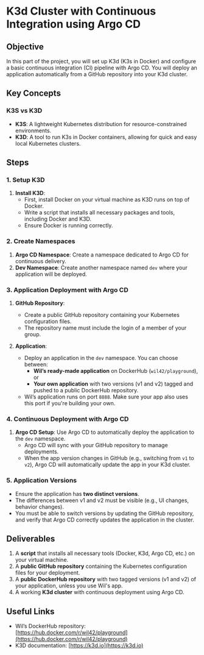 # K3d Cluster with Continuous Integration using Argo CD

## Objective

In this part of the project, you will set up K3d (K3s in Docker) and configure a basic continuous integration (CI) pipeline with Argo CD. You will deploy an application automatically from a GitHub repository into your K3d cluster.

## Key Concepts

### K3S vs K3D

- **K3S**: A lightweight Kubernetes distribution for resource-constrained environments.
- **K3D**: A tool to run K3s in Docker containers, allowing for quick and easy local Kubernetes clusters.

## Steps

### 1. Setup K3D

1. **Install K3D**:
   - First, install Docker on your virtual machine as K3D runs on top of Docker.
   - Write a script that installs all necessary packages and tools, including Docker and K3D.
   - Ensure Docker is running correctly.

### 2. Create Namespaces

1. **Argo CD Namespace**: Create a namespace dedicated to Argo CD for continuous delivery.
2. **Dev Namespace**: Create another namespace named `dev` where your application will be deployed.

### 3. Application Deployment with Argo CD

1. **GitHub Repository**:
   - Create a public GitHub repository containing your Kubernetes configuration files.
   - The repository name must include the login of a member of your group.

2. **Application**:
   - Deploy an application in the `dev` namespace. You can choose between:
     - **Wil’s ready-made application** on DockerHub (`wil42/playground`), or
     - **Your own application** with two versions (v1 and v2) tagged and pushed to a public DockerHub repository.
   - Wil’s application runs on port `8888`. Make sure your app also uses this port if you're building your own.

### 4. Continuous Deployment with Argo CD

1. **Argo CD Setup**: Use Argo CD to automatically deploy the application to the `dev` namespace.
   - Argo CD will sync with your GitHub repository to manage deployments.
   - When the app version changes in GitHub (e.g., switching from `v1` to `v2`), Argo CD will automatically update the app in your K3d cluster.

### 5. Application Versions

- Ensure the application has **two distinct versions**.
- The differences between v1 and v2 must be visible (e.g., UI changes, behavior changes).
- You must be able to switch versions by updating the GitHub repository, and verify that Argo CD correctly updates the application in the cluster.

## Deliverables

1. A **script** that installs all necessary tools (Docker, K3d, Argo CD, etc.) on your virtual machine.
2. A **public GitHub repository** containing the Kubernetes configuration files for your deployment.
3. A **public DockerHub repository** with two tagged versions (v1 and v2) of your application, unless you use Wil's app.
4. A working **K3d cluster** with continuous deployment using Argo CD.

## Useful Links

- Wil’s DockerHub repository: [https://hub.docker.com/r/wil42/playground](https://hub.docker.com/r/wil42/playground)
- K3D documentation: [https://k3d.io](https://k3d.io)
